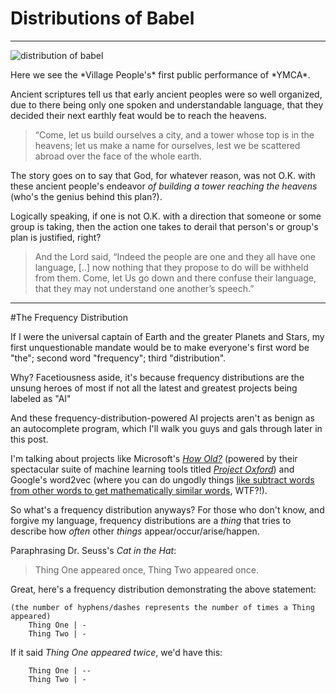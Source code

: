 Distributions of Babel
===
---

![distribution of babel](http://i.imgur.com/8ISsT4j.jpg)
<figcaption>Here we see the *Village People's* first public performance of *YMCA*.</figcaption>

Ancient scriptures tell us that early ancient peoples were so well 
organized, due to there being only one spoken and understandable 
language, that they decided their next earthly feat would be to reach the heavens. 

> “Come, let us build ourselves a city, and a tower whose top is in the heavens; 
let us make a name for ourselves, lest we be scattered abroad over the face of the whole earth.

The story goes on to say that God, for whatever reason, was not O.K. with these ancient people's 
endeavor *of building a tower reaching the heavens* (who's the genius behind this plan?). 

Logically speaking, if one is not O.K. with a direction that someone or some group is taking, 
then the action one takes to derail that person's or group's plan is justified, right?

> And the Lord said, “Indeed the people are one and they all have one language, [..] now 
nothing that they propose to do will be withheld from them. Come, let Us go down and there
confuse their language, that they may not understand one another’s speech.”

---

#The Frequency Distribution

If I were the universal captain of Earth and the greater Planets and Stars, my 
first unquestionable mandate would be to make everyone's first word be 
"the"; second word "frequency"; third "distribution". 

Why? Facetiousness aside, it's because frequency distributions are the unsung
heroes of most if not all the latest and greatest projects being labeled as "AI"

And these frequency-distribution-powered AI projects aren't as benign as an autocomplete
program, which I'll walk you guys and gals through later in this post. 

I'm talking about projects like Microsoft's [*How Old?*](http://how-old.net) (powered by their spectacular 
suite of machine learning tools titled [*Project Oxford*](http://www.projectoxford.ai)) and 
Google's word2vec (where you can do ungodly things [like subtract words from other
words to get mathematically similar words](https://code.google.com/p/word2vec/#Interesting_properties_of_the_word_vectors), WTF?!). 


So what's a frequency distribution anyways? For those who don't know, and forgive my
language, frequency distributions are a *thing* that tries to describe how *often* 
other *things* appear/occur/arise/happen.

Paraphrasing Dr. Seuss's *Cat in the Hat*: 

> Thing One appeared once, Thing Two appeared once. 

Great, here's a frequency distribution demonstrating the above statement:

```
(the number of hyphens/dashes represents the number of times a Thing appeared)
	Thing One | -
	Thing Two | - 
```

If it said *Thing One appeared twice*, we'd have this: 

```
	Thing One | --
	Thing Two | - 
```

